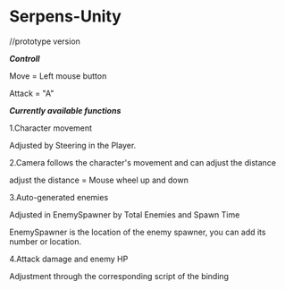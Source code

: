 # Serpens-Unity
//prototype version

*************************Controll*************************

Move = Left mouse button 

Attack = "A"

*************************Currently available functions*************************

1.Character movement

Adjusted by Steering in the Player.

2.Camera follows the character's movement and can adjust the distance

adjust the distance = Mouse wheel up and down

3.Auto-generated enemies

Adjusted in EnemySpawner by Total Enemies and Spawn Time

EnemySpawner is the location of the enemy spawner, you can add its number or location.

4.Attack damage and enemy HP

Adjustment through the corresponding script of the binding
